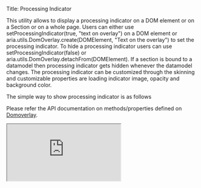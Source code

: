 Title: Processing Indicator


This utility allows to display a processing indicator on a DOM element or on a Section or on a whole page. Users can either use setProcessingIndicator(true, "text on overlay") on a DOM element or aria.utils.DomOverlay.create(DOMElement, "Text on the overlay") to set the processing indicator. To hide a processing indicator users can use  setProcessingIndicator(false) or aria.utils.DomOverlay.detachFrom(DOMElement). If a section is bound to a datamodel then processing indicator gets hidden whenever the datamodel changes. The processing indicator can be customized through the skinning and customizable properties are loading indicator image, opacity and background color.

The simple way to show processing indicator is as follows
<script src='http://snippets.ariatemplates.com/snippets/github.com/ariatemplates/documentation-code/%VERSION%/snippets/utils/loadingoverlay/LoadingOverlayTemplate.tpl?tag=utlOverlay&lang=at&outdent=true' defer></script>

<script src='http://snippets.ariatemplates.com/snippets/github.com/ariatemplates/documentation-code/%VERSION%/snippets/utils/loadingoverlay/LoadingOverlayTemplate.tpl?tag=utlOverlayScript&lang=at&outdent=true' defer></script>

Please refer the API documentation on methods/properties defined on [Domoverlay](http://ariatemplates.com/api/#aria.utils.DomOverlay).

<iframe class='samples' src='http://snippets.ariatemplates.com/samples/github.com/ariatemplates/documentation-code/%VERSION%/samples/utils/loadingoverlay/?skip=1' ></iframe>
